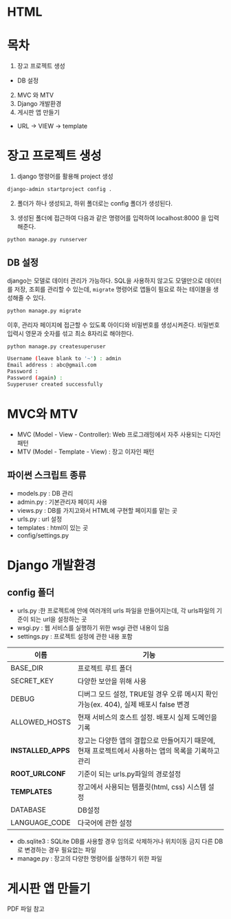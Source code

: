# HTML

# 목차
1. 장고 프로젝트 생성
  - DB 설정
2. MVC 와 MTV 
3. Django 개발환경 
4. 게시판 앱 만들기
  - URL → VIEW → template

# 장고 프로젝트 생성
1. django 명령어를 활용해 project 생성
```bash
django-admin startproject config .
```

2. 폴더가 하나 생성되고, 하위 폴더로는 config 폴더가 생성된다. 

3. 생성된 폴더에 접근하여 다음과 같은 명령어를 입력하여 localhost:8000 을 입력해준다. 
```bash
python manage.py runserver
```
## DB 설정
django는 모델로 데이터 관리가 가능하다. SQL을 사용하지 않고도 모델만으로 데이터를 저장, 조회를 관리할 수 있는데, `migrate` 명령어로 앱들이 필요로 하는 테이블을 생성해줄 수 있다.
```bash
python manage.py migrate
```

이후, 관리자 페이지에 접근할 수 있도록 아이디와 비밀번호를 생성시켜준다. 비밀번호 입력시 영문과 숫자를 섞고 최소 8자리로 해야한다. 
```bash
python manage.py createsuperuser

Username (leave blank to '~') : admin
Email address : abc@gmail.com
Password :
Password (again) :
Suyperuser created successfully
```

# MVC와 MTV
- MVC (Model - View - Controller): Web 프로그래밍에서 자주 사용되는 디자인 패턴
- MTV (Model - Template - View) :  장고 이자인 패턴
  
## 파이썬 스크립트 종류 
- models.py : DB 관리
- admin.py : 기본관리자 페이지 사용
- views.py : DB를 가지고와서 HTML에 구현할 페이지를 맡는 곳
- urls.py : url 설정
- templates : html이 있는 곳 
- config/settings.py 

# Django 개발환경
## config 폴더
- urls.py :한 프로젝트에 안에 여러개의 urls 파일을 만들어지는데, 각 urls파일의 기준이 되는 url을 설정하는 곳
- wsgi.py : 웹 서비스를 실행하기 위한 wsgi 관련 내용이 있음
- settings.py : 프로젝트 설정에 관한 내용 포함

|이름|기능|
|---|---|
|BASE_DIR| 프로젝트 루트 폴더 |
|SECRET_KEY| 다양한 보안을 위해 사용|
|DEBUG| 디버그 모드 설정, TRUE일 경우 오류 메시지 확인 가능(ex. 404), 실제 배포시 false 변경  |
|ALLOWED_HOSTS| 현재 서비스의 호스트 설정. 배포시 실제 도메인을 기록 |
|<b>INSTALLED_APPS</b>|장고는 다양한 앱의 결합으로 만들어지기 때문에, 현재 프로젝트에서 사용하는 앱의 목록을 기록하고 관리|
|<b>ROOT_URLCONF</b>|기준이 되는 urls.py파일의 경로설정|
|<b>TEMPLATES</b>|장고에서 사용되는 템플릿(html, css) 시스템 설정|
|DATABASE|DB설정|
|LANGUAGE_CODE|다국어에 관한 설정|

- db.sqlite3 : SQLite DB를 사용할 경우 임의로 삭제하거나 위치이동 금지 다른 DB로 변경하는 경우 필요없는 파일
- manage.py : 장고의 다양한 명령어를 실행하기 위한 파일

# 게시판 앱 만들기
PDF 파일 참고